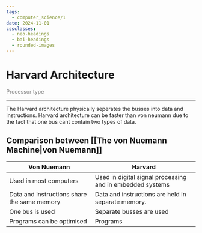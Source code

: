 ```yaml
---
tags:
  - computer_science/1
date: 2024-11-01
cssclasses:
  - neo-headings
  - bai-headings
  - rounded-images
---
```

# Harvard Architecture
<p class="text-center" style="margin:0;color:gray;">Processor type</p>

***
The Harvard architecture physically seperates the busses into data and instructions. Harvard architecture can be faster than von neumann due to the fact that one bus cant contain two types of data. 
## Comparison between [[The von Nuemann Machine|von Nuemann]]

| Von Nuemann                                 | Harvard                                                   |
| ------------------------------------------- | --------------------------------------------------------- |
| Used in most computers                      | Used in digital signal processing and in embedded systems |
| Data and instructions share the same memory | Data and instructions are held in separate memory.        |
| One bus is used                             | Separate busses are used                                  |
| Programs can be optimised                   | Programs                                                  |